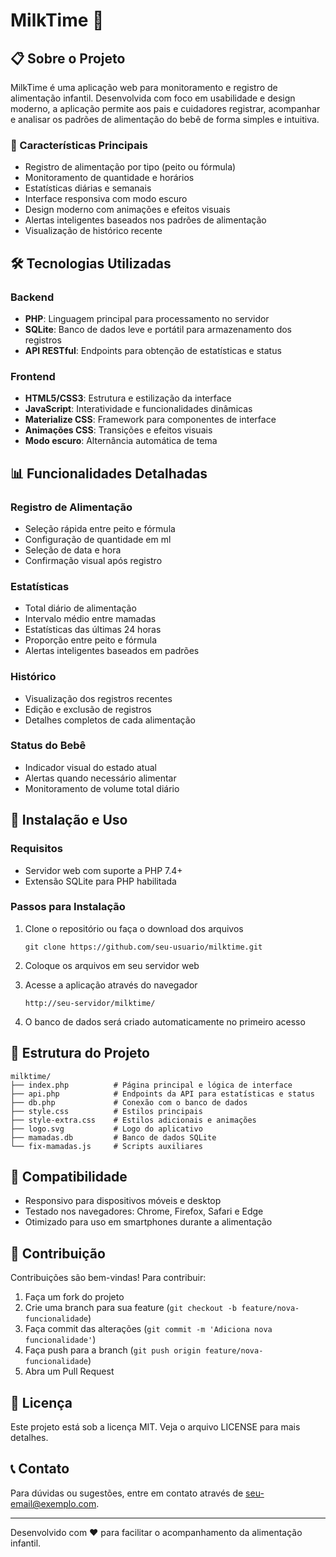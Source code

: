 # MilkTime 🍼

## 📋 Sobre o Projeto

MilkTime é uma aplicação web para monitoramento e registro de alimentação infantil. Desenvolvida com foco em usabilidade e design moderno, a aplicação permite aos pais e cuidadores registrar, acompanhar e analisar os padrões de alimentação do bebê de forma simples e intuitiva.

### 🌟 Características Principais

- Registro de alimentação por tipo (peito ou fórmula)
- Monitoramento de quantidade e horários
- Estatísticas diárias e semanais
- Interface responsiva com modo escuro
- Design moderno com animações e efeitos visuais
- Alertas inteligentes baseados nos padrões de alimentação
- Visualização de histórico recente

## 🛠️ Tecnologias Utilizadas

### Backend
- **PHP**: Linguagem principal para processamento no servidor
- **SQLite**: Banco de dados leve e portátil para armazenamento dos registros
- **API RESTful**: Endpoints para obtenção de estatísticas e status

### Frontend
- **HTML5/CSS3**: Estrutura e estilização da interface
- **JavaScript**: Interatividade e funcionalidades dinâmicas
- **Materialize CSS**: Framework para componentes de interface
- **Animações CSS**: Transições e efeitos visuais
- **Modo escuro**: Alternância automática de tema

## 📊 Funcionalidades Detalhadas

### Registro de Alimentação
- Seleção rápida entre peito e fórmula
- Configuração de quantidade em ml
- Seleção de data e hora
- Confirmação visual após registro

### Estatísticas
- Total diário de alimentação
- Intervalo médio entre mamadas
- Estatísticas das últimas 24 horas
- Proporção entre peito e fórmula
- Alertas inteligentes baseados em padrões

### Histórico
- Visualização dos registros recentes
- Edição e exclusão de registros
- Detalhes completos de cada alimentação

### Status do Bebê
- Indicador visual do estado atual
- Alertas quando necessário alimentar
- Monitoramento de volume total diário

## 🚀 Instalação e Uso

### Requisitos
- Servidor web com suporte a PHP 7.4+
- Extensão SQLite para PHP habilitada

### Passos para Instalação

1. Clone o repositório ou faça o download dos arquivos
   ```
   git clone https://github.com/seu-usuario/milktime.git
   ```

2. Coloque os arquivos em seu servidor web

3. Acesse a aplicação através do navegador
   ```
   http://seu-servidor/milktime/
   ```

4. O banco de dados será criado automaticamente no primeiro acesso

## 🔧 Estrutura do Projeto

```
milktime/
├── index.php          # Página principal e lógica de interface
├── api.php            # Endpoints da API para estatísticas e status
├── db.php             # Conexão com o banco de dados
├── style.css          # Estilos principais
├── style-extra.css    # Estilos adicionais e animações
├── logo.svg           # Logo do aplicativo
├── mamadas.db         # Banco de dados SQLite
└── fix-mamadas.js     # Scripts auxiliares
```

## 📱 Compatibilidade

- Responsivo para dispositivos móveis e desktop
- Testado nos navegadores: Chrome, Firefox, Safari e Edge
- Otimizado para uso em smartphones durante a alimentação

## 🤝 Contribuição

Contribuições são bem-vindas! Para contribuir:

1. Faça um fork do projeto
2. Crie uma branch para sua feature (`git checkout -b feature/nova-funcionalidade`)
3. Faça commit das alterações (`git commit -m 'Adiciona nova funcionalidade'`)
4. Faça push para a branch (`git push origin feature/nova-funcionalidade`)
5. Abra um Pull Request

## 📝 Licença

Este projeto está sob a licença MIT. Veja o arquivo LICENSE para mais detalhes.

## 📞 Contato

Para dúvidas ou sugestões, entre em contato através de [seu-email@exemplo.com](mailto:seu-email@exemplo.com).

---

Desenvolvido com ❤️ para facilitar o acompanhamento da alimentação infantil.
